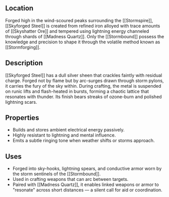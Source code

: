 ## Location  
Forged high in the wind-scoured peaks surrounding the [[Stormspire]], [[Skyforged Steel]] is created from refined iron alloyed with trace amounts of [[Skyshatter Ore]] and tempered using lightning energy channeled through shards of [[Madness Quartz]]. Only the [[Stormbound]] possess the knowledge and precision to shape it through the volatile method known as [[Stormforging]].

## Description  
[[Skyforged Steel]] has a dull silver sheen that crackles faintly with residual charge. Forged not by flame but by arc-surges drawn through storm pylons, it carries the fury of the sky within. During crafting, the metal is suspended on runic lifts and flash-heated in bursts, forming a chaotic lattice that resonates with thunder. Its finish bears streaks of ozone-burn and polished lightning scars.

## Properties  
- Builds and stores ambient electrical energy passively.
- Highly resistant to lightning and mental influence.
- Emits a subtle ringing tone when weather shifts or storms approach.

## Uses  
- Forged into sky-hooks, lightning spears, and conductive armor worn by the storm sentinels of the [[Stormbound]].
- Used in crafting weapons that can arc between targets.
- Paired with [[Madness Quartz]], it enables linked weapons or armor to "resonate" across short distances — a silent call for aid or coordination.

